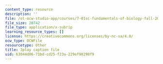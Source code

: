 ```yaml
---
content_type: resource
description: ''
file: /ol-ocw-studio-app/courses/7-01sc-fundamentals-of-biology-fall-2011/63044d0671bdcd25f23a229ef98298f9_zQfcPQpKZUk.srt
file_size: 20742
file_type: application/x-subrip
learning_resource_types: []
license: https://creativecommons.org/licenses/by-nc-sa/4.0/
ocw_type: OCWFile
resourcetype: Other
title: 3play caption file
uid: 63044d06-71bd-cd25-f23a-229ef98298f9
---
```

